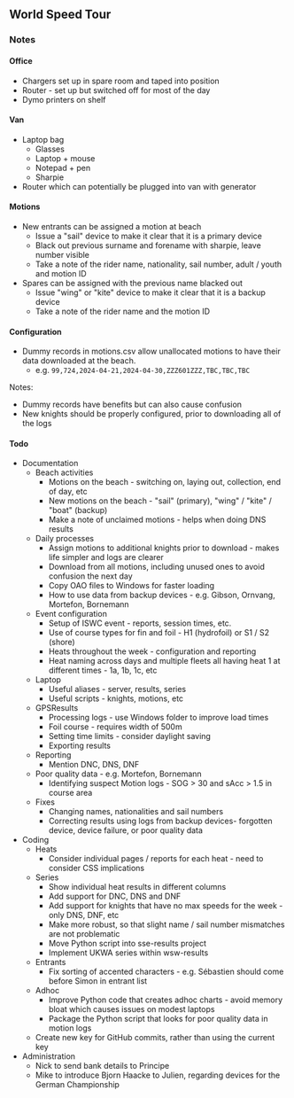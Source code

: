 ## World Speed Tour

### Notes

#### Office

- Chargers set up in spare room and taped into position
- Router - set up but switched off for most of the day
- Dymo printers on shelf



#### Van

- Laptop bag
  - Glasses
  - Laptop + mouse
  - Notepad + pen
  - Sharpie
- Router which can potentially be plugged into van with generator



#### Motions

- New entrants can be assigned a motion at beach
  - Issue a "sail" device to make it clear that it is a primary device
  - Black out previous surname and forename with sharpie, leave number visible
  - Take a note of the rider name, nationality, sail number, adult / youth and motion ID
- Spares can be assigned with the previous name blacked out
  - Issue "wing" or "kite" device to make it clear that it is a backup device
  - Take a note of the rider name and the motion ID
  



#### Configuration

- Dummy records in motions.csv allow unallocated motions to have their data downloaded at the beach.
  - e.g. `99,724,2024-04-21,2024-04-30,ZZZ601ZZZ,TBC,TBC,TBC`

Notes:

- Dummy records have benefits but can also cause confusion
- New knights should be properly configured, prior to downloading all of the logs



#### Todo

- Documentation
  - Beach activities
    - Motions on the beach - switching on, laying out, collection, end of day, etc
    - New motions on the beach - "sail" (primary), "wing" / "kite" / "boat" (backup) 
    - Make a note of unclaimed motions - helps when doing DNS results
  - Daily processes
    - Assign motions to additional knights prior to download - makes life simpler and logs are clearer
    - Download from all motions, including unused ones to avoid confusion the next day
    - Copy OAO files to Windows for faster loading
    - How to use data from backup devices - e.g. Gibson, Ornvang, Mortefon, Bornemann
  - Event configuration
    - Setup of ISWC event - reports, session times, etc.
    - Use of course types for fin and foil - H1 (hydrofoil) or S1 / S2 (shore)
    - Heats throughout the week - configuration and reporting
    - Heat naming across days and multiple fleets all having heat 1 at different times - 1a, 1b, 1c, etc
  - Laptop
    - Useful aliases - server, results, series
    - Useful scripts - knights, motions, etc
  - GPSResults
    - Processing logs - use Windows folder to improve load times
    - Foil course - requires width of 500m
    - Setting time limits - consider daylight saving
    - Exporting results
  - Reporting
    - Mention DNC, DNS, DNF
  - Poor quality data - e.g. Mortefon, Bornemann
    - Identifying suspect Motion logs - SOG > 30 and sAcc > 1.5 in course area 
  - Fixes
    - Changing names, nationalities and sail numbers
    - Correcting results using logs from backup devices- forgotten device, device failure, or poor quality data
- Coding
  - Heats
    - Consider individual pages / reports for each heat - need to consider CSS implications
  - Series
    - Show individual heat results in different columns
    - Add support for DNC, DNS and DNF
    - Add support for knights that have no max speeds for the week - only DNS, DNF, etc
    - Make more robust, so that slight name / sail number mismatches are not problematic
    - Move Python script into sse-results project
    - Implement UKWA series within wsw-results
  - Entrants
    - Fix sorting of accented characters - e.g. Sébastien should come before Simon in entrant list
  - Adhoc
    - Improve Python code that creates adhoc charts - avoid memory bloat which causes issues on modest laptops
    - Package the Python script that looks for poor quality data in motion logs
  - Create new key for GitHub commits, rather than using the current key
- Administration
  - Nick to send bank details to Principe
  - Mike to introduce Bjorn Haacke to Julien, regarding devices for the German Championship